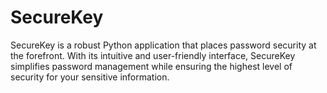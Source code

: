 # SecureKey
SecureKey is a robust Python application that places password security at the forefront. With its intuitive and user-friendly interface, SecureKey simplifies password management while ensuring the highest level of security for your sensitive information.

